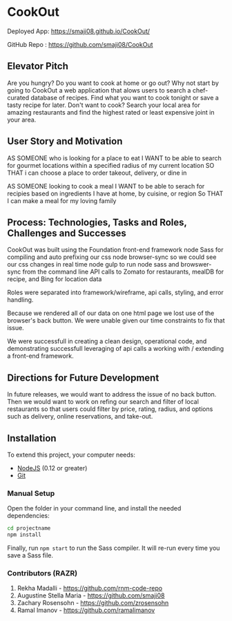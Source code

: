 # CookOut

Deployed App: https://smaji08.github.io/CookOut/

GitHub Repo : https://github.com/smaji08/CookOut

## Elevator Pitch

Are you hungry? Do you want to cook at home or go out? Why not start by going to CookOut a web application that alows users to search a chef-curated database of recipes. Find what you want to cook tonight or save a tasty recipe for later. Don't want to cook? Search your local area for amazing restaurants and find the highest rated or least expensive joint in your area.

## User Story and Motivation

AS SOMEONE who is looking for a place to eat
I WANT to be able to search for gourmet locations within a specified radius of my current location
SO THAT i can choose a place to order takeout, delivery, or dine in

AS SOMEONE looking to cook a meal
I WANT to be able to serach for recipies based on ingredients I have at home, by cuisine, or region
So THAT I can make a meal for my loving family


## Process: Technologies, Tasks and Roles, Challenges and Successes

CookOut was built using the Foundation front-end framework
node Sass for compiling and auto prefixing our css
node browser-sync so we could see our css changes in real time
node gulp to run node sass and browswer-sync from the command line
API calls to Zomato for restaurants, mealDB for recipe, and Bing for location data

Roles were separated into framework/wireframe, api calls, styling, and error handling.

Because we rendered all of our data on one html page we lost use of the browser's back button. We were unable given our time constraints to fix that issue.

We were successfull in creating a clean design, operational code, and demonstrating successfull leveraging of api calls a working with / extending a front-end framework.

## Directions for Future Development

In future releases, we would want to address the issue of no back button.
Then we would want to work on refing our search and filter of local restaurants so that users could filter by price, rating, radius, and options such as delivery, online reservations, and take-out.

## Installation

To extend this project, your computer needs:

- [NodeJS](https://nodejs.org/en/) (0.12 or greater)
- [Git](https://git-scm.com/)

### Manual Setup

Open the folder in your command line, and install the needed dependencies:

```bash
cd projectname
npm install
```

Finally, run `npm start` to run the Sass compiler. It will re-run every time you save a Sass file.

### Contributors (RAZR)
1. Rekha Madalli - https://github.com/rnm-code-repo
2. Augustine Stella Maria - https://github.com/smaji08
3. Zachary Rosensohn - https://github.com/zrosensohn
4. Ramal Imanov - https://github.com/ramalimanov

